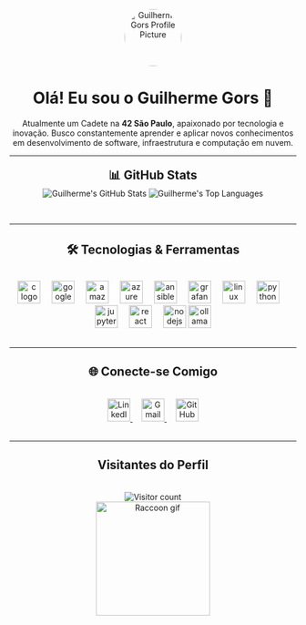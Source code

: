 <p align="center">
<img src="https://avatars.githubusercontent.com/u/74635661?v=4" width="100" height="100" alt="Guilherme Gors Profile Picture" style="border-radius: 50%;">
</p>

<h1 align="center">Olá! Eu sou o Guilherme Gors 👋</h1>

<p align="center">
Atualmente um Cadete na <strong>42 São Paulo</strong>, apaixonado por tecnologia e inovação. Busco constantemente aprender e aplicar novos conhecimentos em desenvolvimento de software, infraestrutura e computação em nuvem.
</p>

<div style="line-height: 0.5;">
<hr>
<h2 align="center">📊 GitHub Stats</h2>
</div>

<p align="center">
<!-- GitHub Stats Card -->
<img src="https://github-readme-stats.vercel.app/api?username=GuilhermeGors&show_icons=true&theme=merko&hide_border=true&count_private=true" alt="Guilherme's GitHub Stats" />
<!-- Top Languages Card -->
<img src="https://github-readme-stats.vercel.app/api/top-langs/?username=GuilhermeGors&layout=compact&theme=merko&hide_border=true" alt="Guilherme's Top Languages" />
</p>

<br>
<hr>
<h2 align="center">🛠️ Tecnologias & Ferramentas</h2>
<br>

<div align="center">
<img src="https://img.shields.io/badge/C-A8B9CC?logo=c&logoColor=black&style=for-the-badge" height="40" alt="c logo" />
<img width="12" />
<img src="https://img.shields.io/badge/Google Cloud-4285F4?logo=googlecloud&logoColor=white&style=for-the-badge" height="40" alt="googlecloud logo" />
<img width="12" />
<img src="https://img.shields.io/badge/Amazon AWS-232F3E?logo=amazonaws&logoColor=white&style=for-the-badge" height="40" alt="amazonwebservices logo" />
<img width="12" />
<img src="https://img.shields.io/badge/Microsoft Azure-0078D4?logo=microsoftazure&logoColor=white&style=for-the-badge" height="40" alt="azure logo" />
<img width="12" />
<img src="https://img.shields.io/badge/Ansible-EE0000?logo=ansible&logoColor=white&style=for-the-badge" height="40" alt="ansible logo" />
<img width="12" />
<img src="https://img.shields.io/badge/Grafana-F46800?logo=grafana&logoColor=black&style=for-the-badge" height="40" alt="grafana logo" />
<img width="12" />
<img src="https://img.shields.io/badge/Linux-FCC624?logo=linux&logoColor=black&style=for-the-badge" height="40" alt="linux logo" />
<img width="12" />
<img src="https://img.shields.io/badge/Python-3776AB?logo=python&logoColor=white&style=for-the-badge" height="40" alt="python logo" />
<img width="12" />
<img src="https://img.shields.io/badge/Jupyter-F37626?logo=jupyter&logoColor=black&style=for-the-badge" height="40" alt="jupyter logo" />
<img width="12" />
<img src="https://img.shields.io/badge/React-61DAFB?logo=react&logoColor=black&style=for-the-badge" height="40" alt="react logo" />
<img width="12" />
<img src="https://img.shields.io/badge/Node.js-339933?logo=nodedotjs&logoColor=white&style=for-the-badge" height="40" alt="nodejs logo" />
<img src="https://img.shields.io/badge/Ollama-008080?logo=data:image/svg+xml;base64,PHN2ZyB4bWxucz0iaHR0cDovL3d3dy53My5vcmcvMjAwMC9zdmciIHZpZXdCb3g9IjAgMCAxMDAwIDEwMDAiPjxwYXRoIGQ9Ik01MDAgMEMyMjMuODUgMCAwIDIyMy44NSAwIDUwMHMxMjMuODUgNTAwIDUwMCA1MDAgNTAwLTEyMy44NSA1MDAtNTAwUzcyMy44NSAwIDUwMCAwem0wIDg3LjVMNDM3LjUgMTc1IDM3NSAyNjIuNSAyODcuNSAxNzUuMDEgMTc1IDI4Ny41IDI2Mi41IDM3NSAxNzUuMDIgNDYyLjUgMjg3LjUgNTc1IDM3NSA0ODcuNSAyNjIuNSA0MDIuNSAyODcuNSA0MjcuNSAzNzUgNTc1IDQzNy41IDUwMCA0ODcuNSAyODcuNSAyNjIuNSA1MDAgNDM3LjUgNzEyLjUgNTAwIDc1MCA1NjIuNSA3MTIuNSA3MTIuNSA2MjUgNzUwIDUwMCA2MjUgND" height="40" alt="ollama logo"/>
</div>

<br>
<hr>
<h2 align="center">🌐 Conecte-se Comigo</h2>
<br>

<div align="center">
<a href="https://www.linkedin.com/in/guilhermegors/" target="_blank">
<img src="https://img.shields.io/badge/LinkedIn-0077B5?style=for-the-badge&logo=linkedin&logoColor=white" height="40" alt="LinkedIn logo" />
</a>
<img width="12" />
<a href="mailto:guilhermegors@gmail.com" target="_blank">
<img src="https://img.shields.io/badge/Gmail-D14836?style=for-the-badge&logo=gmail&logoColor=white" height="40" alt="Gmail logo" />
</a>
<img width="12" />
<a href="https://github.com/GuilhermeGors" target="_blank">
<img src="https://img.shields.io/badge/GitHub-100000?style=for-the-badge&logo=github&logoColor=white" height="40" alt="GitHub logo" />
</a>
</div>

<br>
<hr>
<h2 align="center"> Visitantes do Perfil</h2>
<br>

<div align="center">
<img src="https://komarev.com/ghpvc/?username=GuilhermeGors&color=blueviolet" alt="Visitor count" />
</div>

<div align="center">
<img height="200" src="https://media.tenor.com/_7Fjti7kTzsAAAAM/raccoon-cute.gif" alt="Raccoon gif" />
</div>
